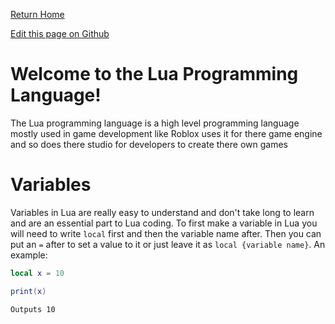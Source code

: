 [Return Home](https://mangoisbest.github.io/code-helper/)

[Edit this page on Github](https://github.com/mangoisbest/code-helper/edit/main/src/pages/Lua/Lua.md)

# Welcome to the Lua Programming Language!

The Lua programming language is a high level programming language mostly used in game development like Roblox uses it for there game 
engine and so does there studio for developers to create there own games


# Variables

Variables in Lua are really easy to understand and don't take long to learn and are an essential part to Lua coding. To first make a variable in Lua you will need to write ```local``` first and then the variable name after.
Then you can put an ```=``` after to set a value to it or just leave it as ```local {variable name}```. An example:
```lua
local x = 10

print(x)
```
`Outputs 10`
